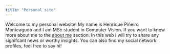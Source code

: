 ```yaml
---
title: "Personal site"
---
```

Welcome to my personal website! My name is Henrique Piñeiro Monteagudo and I am MSc student in Computer Vision. If you want to know more about me to the [about me](https://henriquepm.github.io/about) section. In this web I will try to share any signifcant news or worthy insights. You can also find my social network profiles, feel free to say hi!
